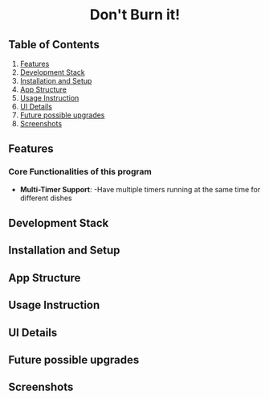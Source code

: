 <h1 align="center">Don't Burn it! </h1>

## Table of Contents
1. [Features](#features)
2. [Development Stack](#development-stack)
3. [Installation and Setup](#installation-and-setup)
4. [App Structure](#app-structure)
5. [Usage Instruction](#usage-instruction)
6. [UI Details](#ui-details)
7. [Future possible upgrades](#future-possible-upgrades)
8. [Screenshots](#screenshots)

## Features

### Core Functionalities of this program
- **Multi-Timer Support**:
    -Have multiple timers running at the same time for different dishes
    

## Development Stack

## Installation and Setup

## App Structure

## Usage Instruction

## UI Details

## Future possible upgrades

## Screenshots




